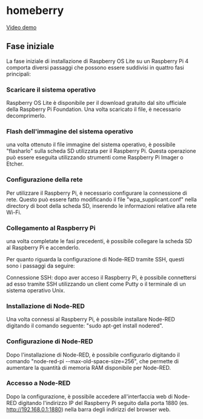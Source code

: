# homeberry

[Video demo](https://photos.app.goo.gl/NLRJwELhV2sREnK88)

## Fase iniziale

La fase iniziale di installazione di Raspberry OS Lite su un Raspberry Pi 4 comporta diversi passaggi che possono essere suddivisi in quattro fasi principali:

### Scaricare il sistema operativo

Raspberry OS Lite è disponibile per il download gratuito dal sito ufficiale della Raspberry Pi Foundation. Una volta scaricato il file, è necessario decomprimerlo.

### Flash dell'immagine del sistema operativo

una volta ottenuto il file immagine del sistema operativo, è possibile "flasharlo" sulla scheda SD utilizzata per il Raspberry Pi. Questa operazione può essere eseguita utilizzando strumenti come Raspberry Pi Imager o Etcher.

### Configurazione della rete

Per utilizzare il Raspberry Pi, è necessario configurare la connessione di rete. Questo può essere fatto modificando il file "wpa_supplicant.conf" nella directory di boot della scheda SD, inserendo le informazioni relative alla rete Wi-Fi.

### Collegamento al Raspberry Pi

una volta completate le fasi precedenti, è possibile collegare la scheda SD al Raspberry Pi e accenderlo.

Per quanto riguarda la configurazione di Node-RED tramite SSH, questi sono i passaggi da seguire:

Connessione SSH: dopo aver acceso il Raspberry Pi, è possibile connettersi ad esso tramite SSH utilizzando un client come Putty o il terminale di un sistema operativo Unix.

### Installazione di Node-RED 

Una volta connessi al Raspberry Pi, è possibile installare Node-RED digitando il comando seguente: "sudo apt-get install nodered".

### Configurazione di Node-RED

Dopo l'installazione di Node-RED, è possibile configurarlo digitando il comando "node-red-pi --max-old-space-size=256", che permette di aumentare la quantità di memoria RAM disponibile per Node-RED.

### Accesso a Node-RED 

Dopo la configurazione, è possibile accedere all'interfaccia web di Node-RED digitando l'indirizzo IP del Raspberry Pi seguito dalla porta 1880 (es. http://192.168.0.1:1880) nella barra degli indirizzi del browser web.


